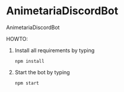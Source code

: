 # AnimetariaDiscordBot
AnimetariaDiscordBot

HOWTO:
1. Install all requirements by typing
    
    ``npm install``

2. Start the bot by typing
     
     ``npm start``